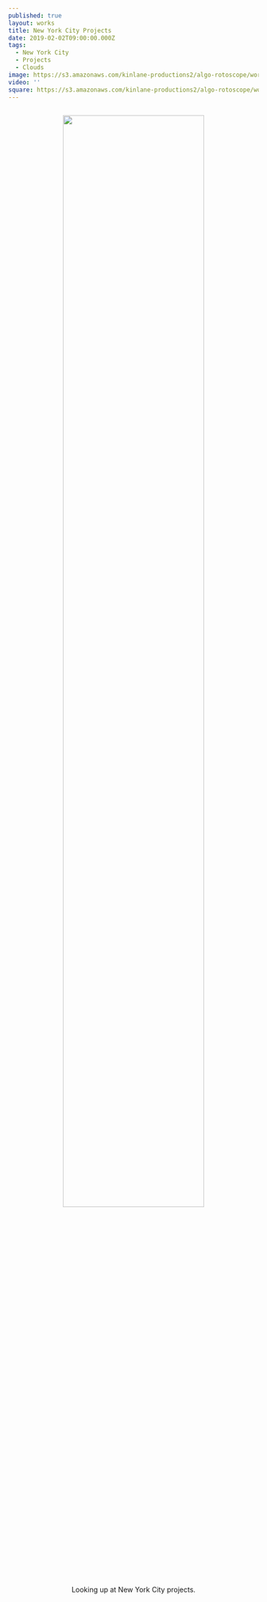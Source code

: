 ```yaml
---
published: true
layout: works
title: New York City Projects
date: 2019-02-02T09:00:00.000Z
tags:
  - New York City
  - Projects
  - Clouds
image: https://s3.amazonaws.com/kinlane-productions2/algo-rotoscope/working/new-york-city-projects.jpg
video: ''
square: https://s3.amazonaws.com/kinlane-productions2/algo-rotoscope/working/new-york-city-projects-square.jpg
---
```

<p align="center"><img src="{{ page.image }}" width="75%" style="padding: 15px;" /></p>
<center>Looking up at New York City projects.</center>
